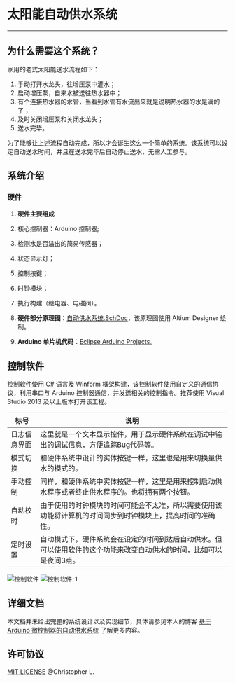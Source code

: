 # 太阳能自动供水系统
-------------------------------------

## 为什么需要这个系统？
家用的老式太阳能送水流程如下：

1. 手动打开水龙头，往增压泵中灌水；
1. 启动增压泵，自来水被送往热水器中；
1. 有个连接热水器的水管，当看到水管有水流出来就是说明热水器的水是满的了；
1. 及时关闭增压泵和关闭水龙头；
1. 送水完毕。

为了能够让上述流程自动完成，所以才会诞生这么一个简单的系统。该系统可以设定自动送水时间，并且在送水完毕后自动停止送水，无需人工参与。

## 系统介绍
### 硬件
1. **硬件主要组成**
  1. 核心控制器：Arduino 控制器;
  2. 检测水是否溢出的简易传感器；
  3. 状态显示灯；
  4. 控制按键；
  5. 时钟模块；
  6. 执行构建（继电器、电磁阀）。

1. **硬件部分原理图**：[自动供水系统.SchDoc](https://github.com/ChrisLeeGit/water-supply-system/tree/master/Schematic)，该原理图使用 Altium Designer 绘制。
1. **Arduino 单片机代码**：[Eclipse Arduino Projects](https://github.com/ChrisLeeGit/water-supply-system/tree/master/Arduino%20Projects)。

## 控制软件

[控制软件](https://github.com/ChrisLeeGit/water-supply-system/tree/master/DebugSoftwarePC)使用 C# 语言及 Winform 框架构建，该控制软件使用自定义的通信协议，利用串口与 Arduino 控制器通信，并发送相关的控制指令。推荐使用 Visual Studio 2013 及以上版本打开该工程。

|标号|说明|
|-----|-----|
|日志信息界面|这里就是一个文本显示控件，用于显示硬件系统在调试中输出的调试信息，方便追踪Bug代码等。|
|模式切换|和硬件系统中设计的实体按键一样，这里也是用来切换量供水的模式的。|
|手动控制|同样，和硬件系统中实体按键一样，这里是用来控制启动供水程序或者终止供水程序的。也将拥有两个按钮。|
|自动校时|由于使用的时钟模块的时间可能会不太准，所以需要使用该功能将计算机的时间同步到时钟模块上，提高时间的准确性。|
|定时设置|自动模式下，硬件系统会在设定的时间到达后自动供水。但可以使用软件的这个功能来改变自动供水的时间，比如可以是夜间3点。|

![控制软件](http://images0.cnblogs.com/blog/787347/201507/310852082046170.png)
![控制软件-1](http://images0.cnblogs.com/blog/787347/201507/312041579709422.png)

## 详细文档
本文档并未给出完整的系统设计以及实现细节，具体请参见本人的博客 [基于 Arduino 微控制器的自动供水系统](http://blog.chriscabin.com/others/projects/1358.html) 了解更多内容。

## 许可协议
[MIT LICENSE](./License.md) @Christopher L.
